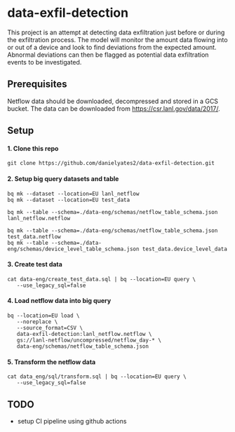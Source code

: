 # data-exfil-detection

This project is an attempt at detecting data exfiltration just before or during the exfiltration process. The model will monitor the amount data flowing into or out of a device and look to find deviations from the expected amount. Abnormal deviations can then be flagged as potential data exfiltration events to be investigated.

## Prerequisites

Netflow data should be downloaded, decompressed and stored in a GCS bucket. The data can be downloaded from https://csr.lanl.gov/data/2017/.

## Setup

#### 1. Clone this repo
```
git clone https://github.com/danielyates2/data-exfil-detection.git
```

#### 2. Setup big query datasets and table
```
bq mk --dataset --location=EU lanl_netflow
bq mk --dataset --location=EU test_data

bq mk --table --schema=./data-eng/schemas/netflow_table_schema.json lanl_netflow.netflow

bq mk --table --schema=./data-eng/schemas/netflow_table_schema.json test_data.netflow
bq mk --table --schema=./data-eng/schemas/device_level_table_schema.json test_data.device_level_data
```

#### 3. Create test data
```
cat data-eng/create_test_data.sql | bq --location=EU query \
   --use_legacy_sql=false
```

#### 4. Load netflow data into big query
```
bq --location=EU load \
   --noreplace \
   --source_format=CSV \
   data-exfil-detection:lanl_netflow.netflow \
   gs://lanl-netflow/uncompressed/netflow_day-* \
   data-eng/schemas/netflow_table_schema.json
```

#### 5. Transform the netflow data
```
cat data_eng/sql/transform.sql | bq --location=EU query \
   --use_legacy_sql=false
```

## TODO
* setup CI pipeline using github actions

